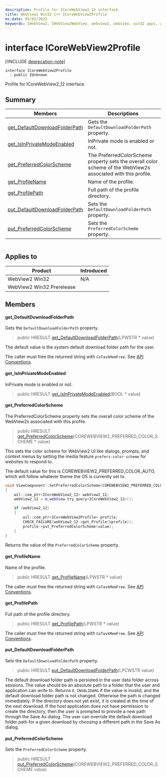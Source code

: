 ```yaml
---
description: Profile for ICoreWebView2_12 interface.
title: WebView2 Win32 C++ ICoreWebView2Profile
ms.date: 05/02/2022
keywords: IWebView2, IWebView2WebView, webview2, webview, win32 apps, win32, edge, ICoreWebView2, ICoreWebView2Controller, browser control, edge html, ICoreWebView2Profile
---
```


# interface ICoreWebView2Profile

[!INCLUDE [deprecation-note](../includes/deprecation-note.md)]

```
interface ICoreWebView2Profile
  : public IUnknown
```

Profile for ICoreWebView2_12 interface.

## Summary

 Members                        | Descriptions
--------------------------------|---------------------------------------------
[get_DefaultDownloadFolderPath](#get_defaultdownloadfolderpath) | Gets the `DefaultDownloadFolderPath` property.
[get_IsInPrivateModeEnabled](#get_isinprivatemodeenabled) | InPrivate mode is enabled or not.
[get_PreferredColorScheme](#get_preferredcolorscheme) | The PreferredColorScheme property sets the overall color scheme of the WebView2s associated with this profile.
[get_ProfileName](#get_profilename) | Name of the profile.
[get_ProfilePath](#get_profilepath) | Full path of the profile directory.
[put_DefaultDownloadFolderPath](#put_defaultdownloadfolderpath) | Sets the `DefaultDownloadFolderPath` property.
[put_PreferredColorScheme](#put_preferredcolorscheme) | Sets the `PreferredColorScheme` property.

```cpp
```

## Applies to

Product                         | Introduced
--------------------------------|---------------------------------------------
WebView2 Win32            |    N/A
WebView2 Win32 Prerelease |    

## Members

#### get_DefaultDownloadFolderPath

Gets the `DefaultDownloadFolderPath` property.

> public HRESULT [get_DefaultDownloadFolderPath](#get_defaultdownloadfolderpath)(LPWSTR * value)

The default value is the system default download folder path for the user.

The caller must free the returned string with `CoTaskMemFree`. See [API Conventions](/microsoft-edge/webview2/concepts/win32-api-conventions#strings).

#### get_IsInPrivateModeEnabled

InPrivate mode is enabled or not.

> public HRESULT [get_IsInPrivateModeEnabled](#get_isinprivatemodeenabled)(BOOL * value)

#### get_PreferredColorScheme

The PreferredColorScheme property sets the overall color scheme of the WebView2s associated with this profile.

> public HRESULT [get_PreferredColorScheme](#get_preferredcolorscheme)(COREWEBVIEW2_PREFERRED_COLOR_SCHEME * value)

This sets the color scheme for WebView2 UI like dialogs, prompts, and context menus by setting the media feature `prefers-color-scheme` for websites to respond to.

The default value for this is COREWEBVIEW2_PREFERRED_COLOR_AUTO, which will follow whatever theme the OS is currently set to.

```cpp
void ViewComponent::SetPreferredColorScheme(COREWEBVIEW2_PREFERRED_COLOR_SCHEME value)
{
    wil::com_ptr<ICoreWebView2_12> webView2_12;
    webView2_12 = m_webView.try_query<ICoreWebView2_12>();

    if (webView2_12)
    {
        wil::com_ptr<ICoreWebView2Profile> profile;
        CHECK_FAILURE(webView2_12->get_Profile(&profile));
        profile->put_PreferredColorScheme(value);
    }
}
```
Returns the value of the `PreferredColorScheme` property.

#### get_ProfileName

Name of the profile.

> public HRESULT [get_ProfileName](#get_profilename)(LPWSTR * value)

The caller must free the returned string with `CoTaskMemFree`. See [API Conventions](/microsoft-edge/webview2/concepts/win32-api-conventions#strings).

#### get_ProfilePath

Full path of the profile directory.

> public HRESULT [get_ProfilePath](#get_profilepath)(LPWSTR * value)

The caller must free the returned string with `CoTaskMemFree`. See [API Conventions](/microsoft-edge/webview2/concepts/win32-api-conventions#strings).

#### put_DefaultDownloadFolderPath

Sets the `DefaultDownloadFolderPath` property.

> public HRESULT [put_DefaultDownloadFolderPath](#put_defaultdownloadfolderpath)(LPCWSTR value)

The default download folder path is persisted in the user data folder across sessions. The value should be an absolute path to a folder that the user and application can write to. Returns `E_INVALIDARG` if the value is invalid, and the default download folder path is not changed. Otherwise the path is changed immediately. If the directory does not yet exist, it is created at the time of the next download. If the host application does not have permission to create the directory, then the user is prompted to provide a new path through the Save As dialog. The user can override the default download folder path for a given download by choosing a different path in the Save As dialog.

#### put_PreferredColorScheme

Sets the `PreferredColorScheme` property.

> public HRESULT [put_PreferredColorScheme](#put_preferredcolorscheme)(COREWEBVIEW2_PREFERRED_COLOR_SCHEME value)

